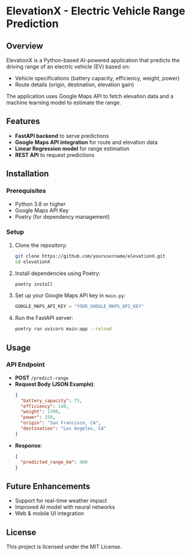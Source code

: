 # ElevationX - Electric Vehicle Range Prediction

## Overview
ElevationX is a Python-based AI-powered application that predicts the driving range of an electric vehicle (EV) based on:
- Vehicle specifications (battery capacity, efficiency, weight, power)
- Route details (origin, destination, elevation gain)

The application uses Google Maps API to fetch elevation data and a machine learning model to estimate the range.

## Features
- **FastAPI backend** to serve predictions
- **Google Maps API integration** for route and elevation data
- **Linear Regression model** for range estimation
- **REST API** to request predictions

## Installation

### Prerequisites
- Python 3.8 or higher
- Google Maps API Key
- Poetry (for dependency management)

### Setup
1. Clone the repository:
   ```sh
   git clone https://github.com/yourusername/elevationX.git
   cd elevationX
   ```
2. Install dependencies using Poetry:
   ```sh
   poetry install
   ```
3. Set up your Google Maps API key in `main.py`:
   ```python
   GOOGLE_MAPS_API_KEY = "YOUR_GOOGLE_MAPS_API_KEY"
   ```
4. Run the FastAPI server:
   ```sh
   poetry run uvicorn main:app --reload
   ```

## Usage

### API Endpoint
- **POST** `/predict-range`
- **Request Body (JSON Example)**:
  ```json
  {
    "battery_capacity": 75,
    "efficiency": 140,
    "weight": 1700,
    "power": 150,
    "origin": "San Francisco, CA",
    "destination": "Los Angeles, CA"
  }
  ```
- **Response**:
  ```json
  {
    "predicted_range_km": 400
  }
  ```

## Future Enhancements
- Support for real-time weather impact
- Improved AI model with neural networks
- Web & mobile UI integration

## License
This project is licensed under the MIT License.

